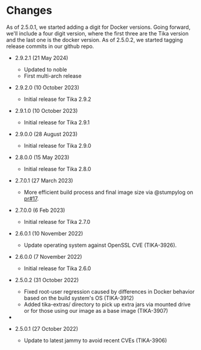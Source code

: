 # Changes

As of 2.5.0.1, we started adding a digit for Docker versions.  Going forward, we'll include
a four digit version, where the first three are the Tika version and the last one is the docker version.
As of 2.5.0.2, we started tagging release commits in our github repo.

* 2.9.2.1 (21 May 2024)
  * Updated to noble
  * First multi-arch release

* 2.9.2.0 (10 October 2023)
  * Initial release for Tika 2.9.2

* 2.9.1.0 (10 October 2023)
  * Initial release for Tika 2.9.1

* 2.9.0.0 (28 August 2023)
  * Initial release for Tika 2.9.0

* 2.8.0.0 (15 May 2023)
  * Initial release for Tika 2.8.0


* 2.7.0.1 (27 March 2023)
  * More efficient build process and final image size via @stumpylog on [pr#17](https://github.com/apache/tika-docker/pull).

* 2.7.0.0 (6 Feb 2023)
  * Initial release for Tika 2.7.0

* 2.6.0.1 (10 November 2022)
  * Update operating system against OpenSSL CVE (TIKA-3926).

* 2.6.0.0 (7 November 2022)
  * Initial release for Tika 2.6.0

* 2.5.0.2 (31 October 2022)
  * Fixed root-user regression caused by differences in Docker behavior based on the build system's OS (TIKA-3912)
  * Added tika-extras/ directory to pick up extra jars via mounted drive or for those using our image as a base image (TIKA-3907)
* 
* 2.5.0.1 (27 October 2022)
  * Update to latest jammy to avoid recent CVEs (TIKA-3906)